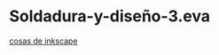 # Soldadura-y-diseño-3.eva

[cosas de inkscape](https://github.com/reverte04/Soldadura-y-disegn-3.eva/blob/main/inkscape.MD#documentar-inkscape)
